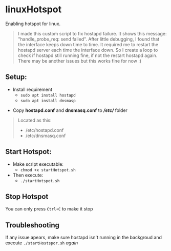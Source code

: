 # linuxHotspot
Enabling hotspot for linux.
> I made this custom script to fix hostapd failure.
> It shows this message: "handle_probe_req: send failed".
> After little debugging, I found that the interface keeps down time to time.
> It required me to restart the hostapd server each time the interface down.
> So I create a loop to check if hostapd still running fine, if not the restart hostapd again.
> There may be another issues but this works fine for now :)

## Setup:
* Install requirement
  * `sudo apt install hostapd`
  * `sudo apt install dnsmasp`

- Copy **hostapd.conf** and **dnsmasq.conf** to ***/etc/*** folder
> Located as this:
> * /etc/hostapd.conf
> * /etc/dnsmasq.conf

## Start Hotspot:
* Make script executable:
  * `chmod +x startHotspot.sh`
* Then execute:
  * `./startHotspot.sh`

## Stop Hotspot
You can only press `Ctrl+C` to make it stop

## Troubleshooting
If any issue apears, make sure hostapd isn't running in the backgroud and execute `./startHostspor.sh` *again*
